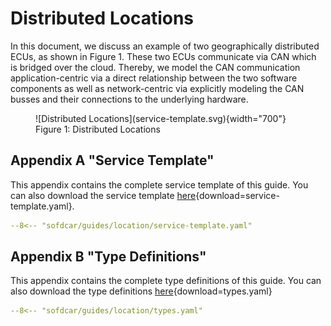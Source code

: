 # Distributed Locations

In this document, we discuss an example of two geographically distributed ECUs, as shown in Figure 1.
These two ECUs communicate via CAN which is bridged over the cloud.
Thereby, we model the CAN communication application-centric via a direct relationship between the two software
components as well as network-centric via explicitly modeling the CAN busses and their connections to the underlying
hardware.

<figure markdown>
  ![Distributed Locations](service-template.svg){width="700"}
  <figcaption>Figure 1: Distributed Locations</figcaption>
</figure>

## Appendix A "Service Template"

This appendix contains the complete service template of this guide.
You can also download the service template [here](service-template.yaml){download=service-template.yaml}.

```yaml linenums="1"
--8<-- "sofdcar/guides/location/service-template.yaml"
```

## Appendix B "Type Definitions"

This appendix contains the complete type definitions of this guide.
You can also download the type definitions [here](types.yaml){download=types.yaml}

```yaml linenums="1"
--8<-- "sofdcar/guides/location/types.yaml"
```
